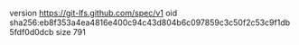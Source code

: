 version https://git-lfs.github.com/spec/v1
oid sha256:eb8f353a4ea4816e400c94c43d804b6c097859c3c50f2c53c9f1db5fdf0d0dcb
size 791

